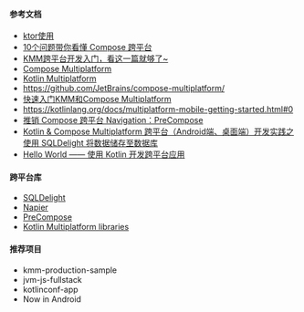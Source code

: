 #### 参考文档

+ [ktor使用](https://ktor.io/docs/creating-http-apis.html)
+ [10个问题带你看懂 Compose 跨平台](https://juejin.cn/post/7039698227397918756)
+ [KMM跨平台开发入门，看这一篇就够了~](https://juejin.cn/post/7157182977976303652)
+ [Compose Multiplatform](https://www.jetbrains.com/lp/compose-multiplatform/)
+ [Kotlin Multiplatform](https://kotlinlang.org/docs/multiplatform.html)
+ https://github.com/JetBrains/compose-multiplatform/
+ [快速入门KMM和Compose Multiplatform](https://zhuanlan.zhihu.com/p/602992799)
+ https://kotlinlang.org/docs/multiplatform-mobile-getting-started.html#0
+ [推销 Compose 跨平台 Navigation：PreCompose](https://juejin.cn/post/7122056172084920334)
+ [Kotlin & Compose Multiplatform 跨平台（Android端、桌面端）开发实践之使用 SQLDelight 将数据储存至数据库](https://juejin.cn/post/7217135786200825916#heading-8)
+ [Hello World —— 使用 Kotlin 开发跨平台应用](https://zhuanlan.zhihu.com/p/265524788)

#### 跨平台库

+ [SQLDelight](https://cashapp.github.io/sqldelight/2.0.0-alpha05/)
+ [Napier](https://github.com/AAkira/Napier/)
+ [PreCompose](https://github.com/Tlaster/PreCompose)
+ [Kotlin Multiplatform libraries](http://libs.kmp.icerock.dev/)

#### 推荐项目
+ kmm-production-sample
+ jvm-js-fullstack
+ kotlinconf-app
+ Now in Android
